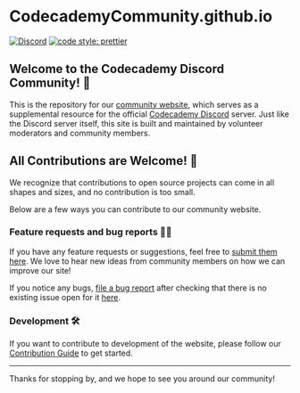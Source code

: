 # CodecademyCommunity.github.io

[![Discord](https://img.shields.io/discord/605859344243884081?color=5865F2&logo=discord&logoColor=white)](https://discord.gg/codecademy)
[![code style: prettier](https://img.shields.io/badge/code_style-prettier-ff69b4.svg?style=flat-square)](https://github.com/prettier/prettier)

## Welcome to the Codecademy Discord Community! :wave:

This is the repository for our [community website][website], which serves as a supplemental resource for the official [Codecademy Discord][discord] server. Just like the Discord server itself, this site is built and maintained by volunteer moderators and community members.

## All Contributions are Welcome! :handshake:

We recognize that contributions to open source projects can come in all shapes and sizes, and no contribution is too small.

Below are a few ways you can contribute to our community website.

### Feature requests and bug reports :art::bug:

If you have any feature requests or suggestions, feel free to [submit them here][feature request]. We love to hear new ideas from community members on how we can improve our site!

If you notice any bugs, [file a bug report][bug report] after checking that there is no existing issue open for it [here][existing bugs].

### Development :hammer_and_wrench:

If you want to contribute to development of the website, please follow our [Contribution Guide][contribution guide] to get started.

---

Thanks for stopping by, and we hope to see you around our community!

[bug report]: https://github.com/CodecademyCommunity/CodecademyCommunity.github.io/issues/new?assignees=&labels=bug&template=bug_report.md&title=
[contribution guide]: https://github.com/CodecademyCommunity/CodecademyCommunity.github.io/blob/main/CONTRIBUTING.md
[discord]: https://discord.gg/codecademy
[existing bugs]: https://github.com/CodecademyCommunity/CodecademyCommunity.github.io/issues?q=is%3Aopen+is%3Aissue+label%3Abug
[feature request]: https://github.com/CodecademyCommunity/CodecademyCommunity.github.io/issues/new?assignees=&labels=enhancement&template=feature_request.md&title=
[website]: https://codecademycommunity.github.io/
